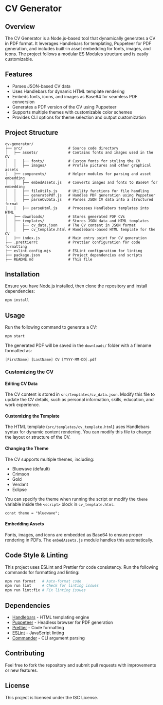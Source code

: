 # CV Generator

## Overview

The CV Generator is a Node.js-based tool that dynamically generates a CV in PDF format. It leverages Handlebars for templating, Puppeteer for PDF generation, and includes built-in asset embedding for fonts, images, and icons. The project follows a modular ES Modules structure and is easily customizable.

## Features

- Parses JSON-based CV data
- Uses Handlebars for dynamic HTML template rendering
- Embeds fonts, icons, and images as Base64 for seamless PDF conversion
- Generates a PDF version of the CV using Puppeteer
- Supports multiple themes with customizable color schemes
- Provides CLI options for theme selection and output customization

## Project Structure

```
cv-generator/
├── src/                     # Source code directory
│   ├── assets/              # Contains fonts and images used in the CV
│   │   ├── fonts/           # Custom fonts for styling the CV
│   │   ├── images/          # Profile pictures and other graphical assets
│   ├── components/          # Helper modules for parsing and asset embedding
│   │   ├── embedAssets.js   # Converts images and fonts to Base64 for embedding
│   │   ├── fileUtils.js     # Utility functions for file handling
│   │   ├── generatePdf.js   # Handles PDF generation using Puppeteer
│   │   ├── parseCvData.js   # Parses JSON CV data into a structured format
│   │   ├── parseHtml.js     # Processes Handlebars templates into HTML
│   ├── downloads/           # Stores generated PDF CVs
│   ├── templates/           # Stores JSON data and HTML templates
│   │   ├── cv_data.json     # The CV content in JSON format
│   │   ├── cv_template.html # Handlebars-based HTML template for the CV
│   ├── index.js             # Main entry point for CV generation
├── .prettierrc              # Prettier configuration for code formatting
├── eslint.config.mjs        # ESLint configuration for linting
├── package.json             # Project dependencies and scripts
├── README.md                # This file
```

## Installation

Ensure you have [Node.js](https://nodejs.org/) installed, then clone the repository and install dependencies:

```sh
npm install
```

## Usage

Run the following command to generate a CV:

```sh
npm start
```

The generated PDF will be saved in the `downloads/` folder with a filename formatted as:

```
[FirstName] [LastName] CV [YYYY-MM-DD].pdf
```

### Customizing the CV

#### Editing CV Data

The CV content is stored in `src/templates/cv_data.json`. Modify this file to update the CV details, such as personal information, skills, education, and work experience.

#### Customizing the Template

The HTML template (`src/templates/cv_template.html`) uses Handlebars syntax for dynamic content rendering. You can modify this file to change the layout or structure of the CV.

#### Changing the Theme

The CV supports multiple themes, including:

- Bluewave (default)
- Crimson
- Gold
- Verdant
- Eclipse

You can specify the theme when running the script or modify the `theme` variable inside the `<script>` block in `cv_template.html`.

```
const theme = "bluewave";
```

#### Embedding Assets

Fonts, images, and icons are embedded as Base64 to ensure proper rendering in PDFs. The `embedAssets.js` module handles this automatically.

## Code Style & Linting

This project uses ESLint and Prettier for code consistency. Run the following commands for formatting and linting:

```sh
npm run format   # Auto-format code
npm run lint     # Check for linting issues
npm run lint:fix # Fix linting issues
```

## Dependencies

- [Handlebars](https://handlebarsjs.com/) - HTML templating engine
- [Puppeteer](https://pptr.dev/) - Headless browser for PDF generation
- [Prettier](https://prettier.io/) - Code formatting
- [ESLint](https://eslint.org/) - JavaScript linting
- [Commander](https://github.com/tj/commander.js/) - CLI argument parsing

## Contributing

Feel free to fork the repository and submit pull requests with improvements or new features.

## License

This project is licensed under the ISC License.
